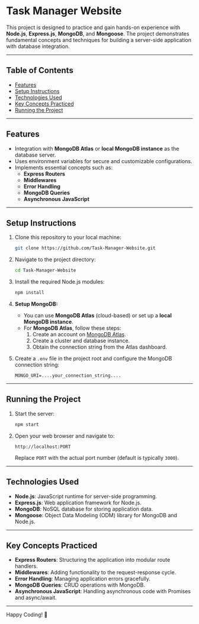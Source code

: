 # Task Manager Website

This project is designed to practice and gain hands-on experience with **Node.js**, **Express.js**, **MongoDB**, and **Mongoose**. 
The project demonstrates fundamental concepts and techniques for building a server-side application with database integration.

---

## Table of Contents
- [Features](#features)
- [Setup Instructions](#setup-instructions)
- [Technologies Used](#technologies-used)
- [Key Concepts Practiced](#key-concepts-practiced)
- [Running the Project](#running-the-project)

---

## Features
- Integration with **MongoDB Atlas** or **local MongoDB instance** as the database server.
- Uses environment variables for secure and customizable configurations.
- Implements essential concepts such as:
  - **Express Routers**
  - **Middlewares**
  - **Error Handling**
  - **MongoDB Queries**
  - **Asynchronous JavaScript**

---

## Setup Instructions

1. Clone this repository to your local machine:
   ```bash
   git clone https://github.com/Task-Manager-Website.git
   ```
   
2. Navigate to the project directory:
   ```bash
   cd Task-Manager-Website
   ```
   
3. Install the required Node.js modules:
   ```bash
   npm install
   ```

4. **Setup MongoDB:**
   - You can use **MongoDB Atlas** (cloud-based) or set up a **local MongoDB instance**.
   - For **MongoDB Atlas**, follow these steps:
     1. Create an account on [MongoDB Atlas](https://www.mongodb.com/cloud/atlas).
     2. Create a cluster and database instance.
     3. Obtain the connection string from the Atlas dashboard.

5. Create a `.env` file in the project root and configure the MongoDB connection string:
   ```env
   MONGO_URI=....your_connection_string....
   ```

---

## Running the Project

1. Start the server:
   ```bash
   npm start
   ```

2. Open your web browser and navigate to:
   ```
   http://localhost:PORT
   ```
   Replace `PORT` with the actual port number (default is typically `3000`).

---

## Technologies Used
- **Node.js**: JavaScript runtime for server-side programming.
- **Express.js**: Web application framework for Node.js.
- **MongoDB**: NoSQL database for storing application data.
- **Mongoose**: Object Data Modeling (ODM) library for MongoDB and Node.js.

---

## Key Concepts Practiced
- **Express Routers**: Structuring the application into modular route handlers.
- **Middlewares**: Adding functionality to the request-response cycle.
- **Error Handling**: Managing application errors gracefully.
- **MongoDB Queries**: CRUD operations with MongoDB.
- **Asynchronous JavaScript**: Handling asynchronous code with Promises and async/await.

---

Happy Coding! 🚀
